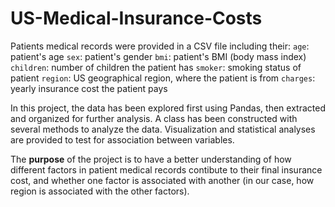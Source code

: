 # US-Medical-Insurance-Costs

Patients medical records were provided in a CSV file including their:
`age`: patient's age
`sex`: patient's gender
`bmi`: patient's BMI (body mass index)
`children`: number of children the patient has
`smoker`: smoking status of patient
`region`: US geographical region, where the patient is from
`charges`: yearly insurance cost the patient pays

In this project, the data has been explored first using Pandas, then extracted and organized for further analysis. A class has been constructed with several methods to analyze the data. Visualization and statistical analyses are provided to test for association between variables.

The **purpose** of the project is to have a better understanding of how different factors in patient medical records contibute to their final insurance cost, and whether one factor is associated with another (in our case, how region is associated with the other factors).
